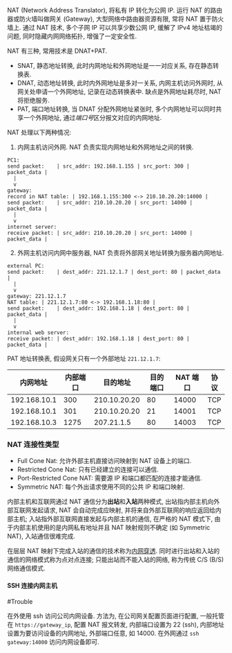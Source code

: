 NAT (Network Address Translator), 将私有 IP 转化为公网 IP. 运行 NAT 的路由器或防火墙叫做网关 (Gateway), 大型网络中路由器资源有限, 常将 NAT 置于防火墙上. 通过 NAT 技术, 多个子网 IP 可以共享少数公网 IP, 缓解了 IPv4 地址枯竭的问题, 同时隐藏内网网络拓扑, 增强了一定安全性.

NAT 有三种, 常用技术是 DNAT+PAT.
- SNAT, 静态地址转换, 此时内网地址和外网地址是一一对应关系, 存在静态转换表.
- DNAT, 动态地址转换, 此时内外网地址是多对一关系, 内网主机访问外网时, 从网关处申请一个外网地址, 记录在动态转换表中. 缺点是外网地址耗尽时, NAT 将拒绝服务.
- PAT, 端口地址转换, 当 DNAT 分配外网地址紧张时, 多个内网地址可以同时共享一个外网地址, 通过*端口号*区分报文对应的内网地址. 

NAT 处理以下两种情况:

1. 内网主机访问外网. NAT 负责实现内网地址和外网地址之间的转换.
```
PC1:
send packet:    | src_addr: 192.168.1.155 | src_port: 300 | packet_data |
  |
  v
gateway:
record in NAT table: | 192.168.1.155:300 <-> 210.10.20.20:14000 |
send packet:    | src_addr: 210.10.20.20 | src_port: 14000 | packet_data |
  |
  v
internet server:
receive packet: | src_addr: 210.10.20.20 | src_port: 14000 | packet_data | 
```

2. 外网主机访问内网中服务器, NAT 负责将外部网关地址转换为服务器内网地址.
```
external PC:
send packet:    | dest_addr: 221.12.1.7 | dest_port: 80 | packet_data |
  |
  v
gateway: 221.12.1.7
NAT table: | 221.12.1.7:80 <-> 192.168.1.18:80 |
send packet:    | dest_addr: 192.168.1.18 | dest_port: 80 | packet_data |
  |
  v
internal web server:
receive packet: | dest_addr: 192.168.1.18 | dest_port: 80 | packet_data | 
```

PAT 地址转换表, 假设网关只有一个外部地址 `221.12.1.7`:

| 内网地址     | 内部端口 | 目的地址     | 目的端口 | NAT 端口 | 协议 |
| ------------ | -------- | ------------ | -------- | -------- | ---- |
| 192.168.10.1 | 300      | 210.10.20.20 | 80       | 14000    | TCP  |
| 192.168.10.1 | 301      | 210.10.20.20 | 21       | 14001    | TCP  |
| 192.168.10.3 | 1275     | 207.21.1.5   | 80       | 14003    | TCP     |

### NAT 连接性类型

- Full Cone Nat: 允许外部主机直接访问映射到 NAT 设备上的端口.
- Restricted Cone Nat: 只有已经建立的连接可以通信.
- Port-Restricted Cone NAT: 需要源 IP 和端口都匹配的连接才能通信.
- Symmetric NAT: 每个外出请求使用不同的公共 IP 和端口映射.

内部主机和互联网通过 NAT 通信分为**出站**和**入站**两种模式, 出站指内部主机向外部互联网发起请求, NAT 会自动完成应映射, 并将来自外部互联网的响应返回给内部主机; 入站指外部互联网直接发起与内部主机的通信, 在严格的 NAT 模式下, 由于内部主机使用的是内网私有地址并且 NAT 映射规则不确定 (如 Symmetric NAT), 入站通信很难完成. 

在层层 NAT 映射下完成入站的通信的技术称为[内网穿透](内网穿透.md). 同时进行出站和入站的通信的网络模式称为点对点连接; 只能出站而不能入站的网络, 称为传统 C/S (B/S) 网络通信模式.

#### SSH 连接内网主机

#Trouble

在外使用 ssh 访问公司内网设备.  方法为, 在公司网关配置页面进行配置, 一般托管在 `https://gateway_ip`, 配置 NAT 报文转发, 内部端口设置为 22 (ssh), 内部地址设置为要访问设备的内网地址, 外部端口任意, 如 14000. 在外网通过 `ssh gateway:14000` 访问内网设备即可.